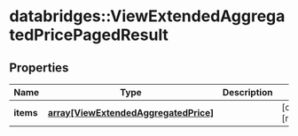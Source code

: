 # databridges::ViewExtendedAggregatedPricePagedResult


## Properties
Name | Type | Description | Notes
------------ | ------------- | ------------- | -------------
**items** | [**array[ViewExtendedAggregatedPrice]**](ViewExtendedAggregatedPrice.md) |  | [optional] [readonly] 


